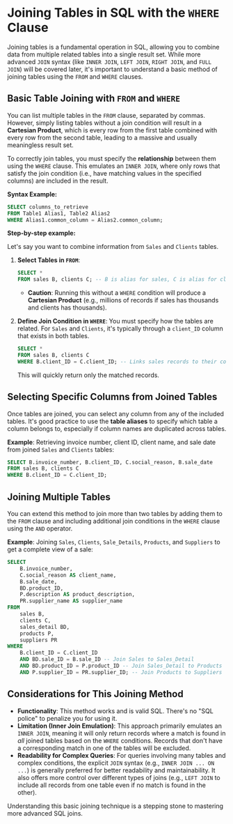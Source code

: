 # Joining Tables in SQL with the `WHERE` Clause

Joining tables is a fundamental operation in SQL, allowing you to combine data from multiple related tables into a single result set. While more advanced `JOIN` syntax (like `INNER JOIN`, `LEFT JOIN`, `RIGHT JOIN`, and `FULL JOIN`) will be covered later, it's important to understand a basic method of joining tables using the `FROM` and `WHERE` clauses.

## Basic Table Joining with `FROM` and `WHERE`

You can list multiple tables in the `FROM` clause, separated by commas. However, simply listing tables without a join condition will result in a **Cartesian Product**, which is every row from the first table combined with every row from the second table, leading to a massive and usually meaningless result set.

To correctly join tables, you must specify the **relationship** between them using the `WHERE` clause. This emulates an `INNER JOIN`, where only rows that satisfy the join condition (i.e., have matching values in the specified columns) are included in the result.

**Syntax Example:**

```sql
SELECT columns_to_retrieve
FROM Table1 Alias1, Table2 Alias2
WHERE Alias1.common_column = Alias2.common_column;
```

**Step-by-step example:**

Let's say you want to combine information from `Sales` and `Clients` tables.

1.  **Select Tables in `FROM`**:

    ```sql
    SELECT *
    FROM sales B, clients C; -- B is alias for sales, C is alias for clients
    ```

    - **Caution**: Running this without a `WHERE` condition will produce a **Cartesian Product** (e.g., millions of records if sales has thousands and clients has thousands).

2.  **Define Join Condition in `WHERE`**: You must specify how the tables are related. For `Sales` and `Clients`, it's typically through a `client_ID` column that exists in both tables.
    ```sql
    SELECT *
    FROM sales B, clients C
    WHERE B.client_ID = C.client_ID; -- Links sales records to their corresponding client records
    ```
    This will quickly return only the matched records.

## Selecting Specific Columns from Joined Tables

Once tables are joined, you can select any column from any of the included tables. It's good practice to use the **table aliases** to specify which table a column belongs to, especially if column names are duplicated across tables.

**Example**: Retrieving invoice number, client ID, client name, and sale date from joined `Sales` and `Clients` tables:

```sql
SELECT B.invoice_number, B.client_ID, C.social_reason, B.sale_date
FROM sales B, clients C
WHERE B.client_ID = C.client_ID;
```

## Joining Multiple Tables

You can extend this method to join more than two tables by adding them to the `FROM` clause and including additional join conditions in the `WHERE` clause using the `AND` operator.

**Example**: Joining `Sales`, `Clients`, `Sale_Details`, `Products`, and `Suppliers` to get a complete view of a sale:

```sql
SELECT
    B.invoice_number,
    C.social_reason AS client_name,
    B.sale_date,
    BD.product_ID,
    P.description AS product_description,
    PR.supplier_name AS supplier_name
FROM
    sales B,
    clients C,
    sales_detail BD,
    products P,
    suppliers PR
WHERE
    B.client_ID = C.client_ID
    AND BD.sale_ID = B.sale_ID -- Join Sales to Sales_Detail
    AND BD.product_ID = P.product_ID -- Join Sales_Detail to Products
    AND P.supplier_ID = PR.supplier_ID; -- Join Products to Suppliers
```

## Considerations for This Joining Method

- **Functionality**: This method works and is valid SQL. There's no "SQL police" to penalize you for using it.
- **Limitation (Inner Join Emulation)**: This approach primarily emulates an `INNER JOIN`, meaning it will only return records where a match is found in _all_ joined tables based on the `WHERE` conditions. Records that don't have a corresponding match in one of the tables will be excluded.
- **Readability for Complex Queries**: For queries involving many tables and complex conditions, the explicit `JOIN` syntax (e.g., `INNER JOIN ... ON ...`) is generally preferred for better readability and maintainability. It also offers more control over different types of joins (e.g., `LEFT JOIN` to include all records from one table even if no match is found in the other).

Understanding this basic joining technique is a stepping stone to mastering more advanced SQL joins.
